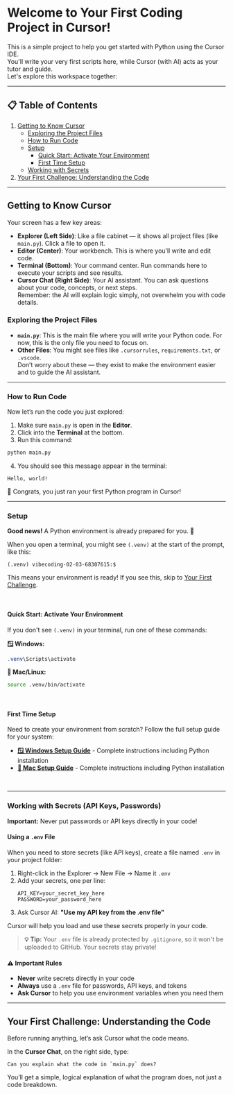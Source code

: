 # Welcome to Your First Coding Project in Cursor!

This is a simple project to help you get started with Python using the Cursor IDE.  
You'll write your very first scripts here, while Cursor (with AI) acts as your tutor and guide.  
Let's explore this workspace together:

---

## 📋 Table of Contents

1. [Getting to Know Cursor](#getting-to-know-cursor)
   - [Exploring the Project Files](#exploring-the-project-files)
   - [How to Run Code](#how-to-run-code)
   - [Setup](#setup)
     - [Quick Start: Activate Your Environment](#quick-start-activate-your-environment)
     - [First Time Setup](#first-time-setup)
   - [Working with Secrets](#working-with-secrets-api-keys-passwords)
2. [Your First Challenge: Understanding the Code](#your-first-challenge-understanding-the-code)



---

## Getting to Know Cursor

Your screen has a few key areas:

* **Explorer (Left Side)**: Like a file cabinet — it shows all project files (like `main.py`). Click a file to open it.
* **Editor (Center)**: Your workbench. This is where you’ll write and edit code.
* **Terminal (Bottom)**: Your command center. Run commands here to execute your scripts and see results.
* **Cursor Chat (Right Side)**: Your AI assistant. You can ask questions about your code, concepts, or next steps.  
  Remember: the AI will explain logic simply, not overwhelm you with code details.


### Exploring the Project Files

* **`main.py`**: This is the main file where you will write your Python code. For now, this is the only file you need to focus on.
* **Other Files**: You might see files like `.cursorrules`, `requirements.txt`, or `.vscode`.  
  Don’t worry about these — they exist to make the environment easier and to guide the AI assistant.


--- 

### How to Run Code

Now let’s run the code you just explored:

1. Make sure `main.py` is open in the **Editor**.
2. Click into the **Terminal** at the bottom.
3. Run this command:

```bash
python main.py
```

4. You should see this message appear in the terminal:

```
Hello, world!
```

🎉 Congrats, you just ran your first Python program in Cursor!


---

### Setup

**Good news!** A Python environment is already prepared for you. 🎉  

When you open a terminal, you might see `(.venv)` at the start of the prompt, like this:
```
(.venv) vibecoding-02-03-68307615:$
```

This means your environment is ready! If you see this, skip to [Your First Challenge](#your-first-challenge-understanding-the-code).

<br>

#### Quick Start: Activate Your Environment

If you don't see `(.venv)` in your terminal, run one of these commands:

**🪟 Windows:**
```powershell
.venv\Scripts\activate
```

**🍎 Mac/Linux:**
```bash
source .venv/bin/activate
```

<br>

#### First Time Setup

Need to create your environment from scratch? Follow the full setup guide for your system:

- **[🪟 Windows Setup Guide](setup_windows.md)** - Complete instructions including Python installation
- **[🍎 Mac Setup Guide](setup_mac.md)** - Complete instructions including Python installation

<br>

---



### Working with Secrets (API Keys, Passwords)

**Important:** Never put passwords or API keys directly in your code!

#### Using a `.env` File

When you need to store secrets (like API keys), create a file named `.env` in your project folder:

1. Right-click in the Explorer → New File → Name it `.env`
2. Add your secrets, one per line:
   ```
   API_KEY=your_secret_key_here
   PASSWORD=your_password_here
   ```
3. Ask Cursor AI: **"Use my API key from the .env file"**

Cursor will help you load and use these secrets properly in your code.

> **💡 Tip:** Your `.env` file is already protected by `.gitignore`, so it won't be uploaded to GitHub. Your secrets stay private!

#### ⚠️ Important Rules

- **Never** write secrets directly in your code
- **Always** use a `.env` file for passwords, API keys, and tokens
- **Ask Cursor** to help you use environment variables when you need them


---

## Your First Challenge: Understanding the Code

Before running anything, let’s ask Cursor what the code means.

In the **Cursor Chat**, on the right side, type:

```text
Can you explain what the code in `main.py` does?
```

You’ll get a simple, logical explanation of what the program does, not just a code breakdown.

